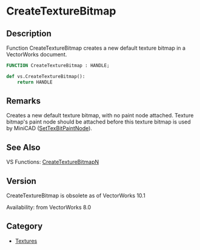 # CreateTextureBitmap

## Description
Function CreateTextureBitmap creates a new default texture bitmap in a VectorWorks document.

```pascal
FUNCTION CreateTextureBitmap : HANDLE;
```

```python
def vs.CreateTextureBitmap():
    return HANDLE
```

## Remarks
Creates a new default texture bitmap, with no paint node attached.  Texture bitmap's paint node should be attached before this texture bitmap is used by MiniCAD ([SetTexBitPaintNode](SetTexBitPaintNode.md)).

## See Also
VS Functions:
[CreateTextureBitmapN](CreateTextureBitmapN.md)

## Version
CreateTextureBitmap is obsolete as of VectorWorks 10.1


Availability: from VectorWorks 8.0

## Category
* [Textures](../Categories/Textures.md)

